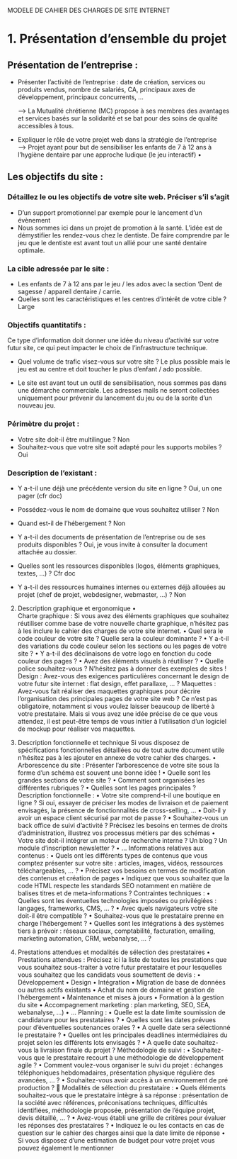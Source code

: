 
MODELE DE CAHIER DES CHARGES DE SITE INTERNET

# 1. Présentation d’ensemble du projet

## Présentation de l’entreprise :

* Présenter l’activité de l’entreprise : date de création, services ou produits vendus, nombre de salariés, CA, principaux axes de développement, principaux concurrents,  … 

	—>  La Mutualité chrétienne (MC) propose à ses membres des avantages et services basés sur la solidarité et se bat 		pour des soins de qualité accessibles à tous.

* Expliquer le rôle de votre projet web dans la stratégie de l’entreprise  
	—> Projet ayant pour but de sensibiliser les enfants de 7 à 12 ans à l’hygiène dentaire par une approche ludique (le 		jeu interactif)
	•	
## Les objectifs du site :

### Détaillez le ou les objectifs de votre site web. Préciser s’il s’agit 

* D’un support promotionnel par exemple pour le lancement d’un évènement
* Nous sommes ici dans un projet de promotion à la santé. L’idée est de démystifier les rendez-vous chez le dentiste. De faire comprendre par le jeu que le dentiste est avant tout un allié pour une santé dentaire optimale. 

### La cible adressée par le site :

* Les enfants de 7 à 12 ans par le jeu / les ados avec la section ‘Dent de sagesse / appareil dentaire / carrie.
* Quelles sont les caractéristiques et les centres d’intérêt de votre cible ? Large

### Objectifs quantitatifs :

Ce type d’information doit donner une idée du niveau d’activité sur votre futur site, ce qui peut impacter le choix de l’infrastructure technique.

* Quel volume de trafic visez-vous sur votre site ? Le plus possible mais le jeu est au centre et doit toucher le plus d’enfant / ado possible.  

* Le site est avant tout un outil de sensibilisation, nous sommes pas dans une démarche commerciale. Les adresses mails ne seront collectées uniquement pour prévenir du lancement du jeu ou de la sorite d’un nouveau jeu. 

### Périmètre du projet :
* Votre site doit-il être multilingue ?  Non
* Souhaitez-vous que votre site soit adapté pour les supports mobiles ? Oui

### Description de l’existant :

* Y a-t-il une déjà une précédente version du site en ligne ? Oui, un one pager (cfr doc)

* Possédez-vous le nom de domaine que vous souhaitez utiliser ? Non

* Quand est-il de l’hébergement ? Non

* Y a-t-il des documents de présentation de l’entreprise ou de ses produits disponibles ?  Oui, je vous invite à consulter la document attachée au dossier. 

* Quelles sont les ressources disponibles (logos, éléments graphiques, textes, …) ? Cfr doc

* Y a-t-il des ressources humaines internes ou externes déjà allouées au projet (chef de projet, webdesigner, webmaster, …) ? Non

2. Description graphique et ergonomique
	•	
Charte graphique :
Si vous avez des éléments graphiques que souhaitez réutiliser comme base de votre nouvelle charte graphique, n’hésitez pas à les inclure le cahier des charges de votre site internet.
	•	Quel sera le code couleur de votre site ? Quelle sera la couleur dominante ?
	•	Y a-t-il des variations du code couleur selon les sections ou les pages de votre site ?
	•	Y a-t-il des déclinaisons de votre logo en fonction du code couleur des pages ?
	•	Avez des éléments visuels à réutiliser ?
	•	Quelle police souhaitez-vous ? N’hésitez pas à donner des exemples de sites !
Design :
Avez-vous des exigences particulières concernant le design de votre futur site internet : flat design, effet parallaxe, … ?
Maquettes :
Avez-vous fait réaliser des maquettes graphiques  pour décrire l’organisation des principales pages de votre site web ? Ce n’est pas obligatoire, notamment  si vous voulez laisser beaucoup de liberté à votre prestataire. Mais si vous avez une idée précise de ce que vous attendez, il est peut-être temps de vous initier à l’utilisation d’un logiciel de mockup pour réaliser vos maquettes.

3. Description fonctionnelle et technique
Si vous disposez de spécifications fonctionnelles détaillées ou de tout autre document utile n’hésitez pas à les ajouter en annexe de votre cahier des charges.
	•	
Arborescence du site :
Présenter l’arborescence de votre site sous la forme d’un schéma est souvent une bonne idée !
	•	Quelle sont les grandes sections de votre site ?
	•	Comment sont organisées les différentes rubriques ? 
	•	Quelles sont les pages principales ? 
Description fonctionnelle : 
	•	Votre site comprend-t-il une boutique en ligne ? Si oui, essayer de préciser les modes de livraison et de paiement envisagés, la présence de fonctionnalités de cross-selling, …
	•	Doit-il y avoir un espace client sécurisé par mot de passe ? 
	•	Souhaitez-vous un back office de suivi d’activité ? Précisez les besoins en termes de droits d’administration, illustrez vos processus métiers par des schémas
	•	Votre site doit-il intégrer un moteur de recherche interne ? Un blog ? Un module d’inscription newsletter ? 
	•	 …
Informations relatives aux contenus :
	•	Quels ont les différents types de contenus que vous comptez présenter sur votre site : articles, images, vidéos, ressources téléchargeables, … ?
	•	Précisez vos besoins en termes de modification des contenus et création de pages
	•	Indiquez que vous souhaitez que la code HTML respecte les standards SEO notamment en matière de balises titres et de meta-informations ?
Contraintes techniques :
	•	Quelles sont les éventuelles technologies imposées ou privilégiées : langages, frameworks, CMS, ... ?
	•	Avec quels navigateurs votre site doit-il être compatible ?
	•	Souhaitez-vous que le prestataire prenne en charge l’hébergement ?
	•	Quelles sont les intégrations à des systèmes tiers à prévoir : réseaux sociaux, comptabilité, facturation, emailing, marketing automation, CRM, webanalyse, … ?

4. Prestations attendues et modalités de sélection des prestataires
	•	
Prestations attendues : 
Précisez ici la liste de toutes les prestations que vous souhaitez sous-traiter à votre futur prestataire et pour lesquelles vous souhaitez que les candidats vous soumettent de devis :
	•	Développement
	•	Design
	•	Intégration
	•	Migration de base de données ou autres actifs existants
	•	Achat du nom de domaine et gestion de l’hébergement
	•	Maintenance et mises à jours
	•	Formation à la gestion du site
	•	Accompagnement marketing : plan marketing, SEO, SEA, webanalyse, …)
	•	…
Planning : 
	•	Quelle est la date limite soumission de candidature pour les prestataires ?
	•	Quelles sont les dates prévues pour d’éventuelles soutenances orales ? 
	•	A quelle date sera sélectionné le prestataire ? 
	•	Quelles ont les principales deadlines intermédiaires du projet selon les différents lots envisagés ? 
	•	A quelle date souhaitez-vous la livraison finale du projet ?
Méthodologie de suivi :
	•	Souhaitez-vous que le prestataire recourt à une méthodologie de développement agile ?
	•	Comment voulez-vous organiser le suivi du projet : échanges téléphoniques hebdomadaires, présentation physique régulière des avancées, … ?
	•	Souhaitez-vous avoir accès à un environnement de pré production ?

Modalités de sélection du prestataire : 
	•	Quels éléments souhaitez-vous que le prestataire intègre à sa réponse : présentation de la société avec références, préconisations techniques, difficultés identifiées, méthodologie proposée, présentation de l’équipe projet, devis détaillé, … ?
	•	Avez-vous établi une grille de critères pour évaluer les réponses des prestataires ?
	•	Indiquez le ou les contacts en cas de question sur le cahier des charges ainsi que la date limite de réponse
	•	Si vous disposez d’une estimation de budget pour votre projet vous pouvez également le mentionner
